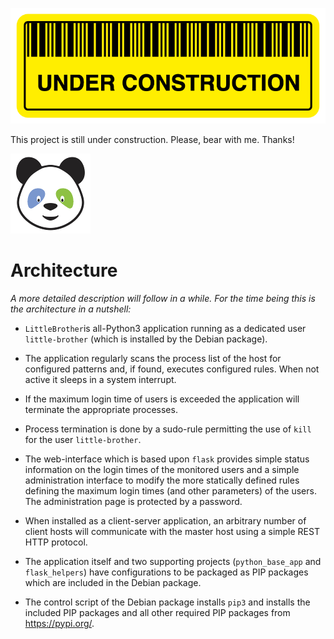 ![Under Construction Logo](doc/logo_under_construction_sign_wide.png)

This project is still under construction. Please, bear with me. Thanks!

![LittleBrother-Logo](little_brother/static/icons/icon_baby-panda_128x128.png)

# Architecture

*A more detailed description will follow in a while. For the time being this is the architecture in a nutshell:*

* `LittleBrother`is  all-Python3 application running as a dedicated user `little-brother` (which is installed 
by the Debian package).

* The application regularly scans the process list of the host for configured patterns and, if found, executes configured
rules. When not active it sleeps in a system interrupt.

* If the maximum login time of users is exceeded the application will terminate the appropriate processes.

* Process termination is done by a sudo-rule permitting the use of  `kill` for the user `little-brother`.

* The web-interface which is based upon `flask` provides simple status information on the login times of the
monitored users and a simple administration interface to modify the more statically defined rules defining the 
maximum login times (and other parameters) of the users. The administration page is protected by a password.
 
* When installed as a client-server application, an arbitrary number of client hosts will communicate with the master
host using a simple REST HTTP protocol.

* The application itself and two supporting projects (`python_base_app` and `flask_helpers`) have configurations
to be packaged as PIP packages which are included in the Debian package.

* The control script of the Debian package installs `pip3` and installs the included PIP packages and all other
required PIP packages from https://pypi.org/.
